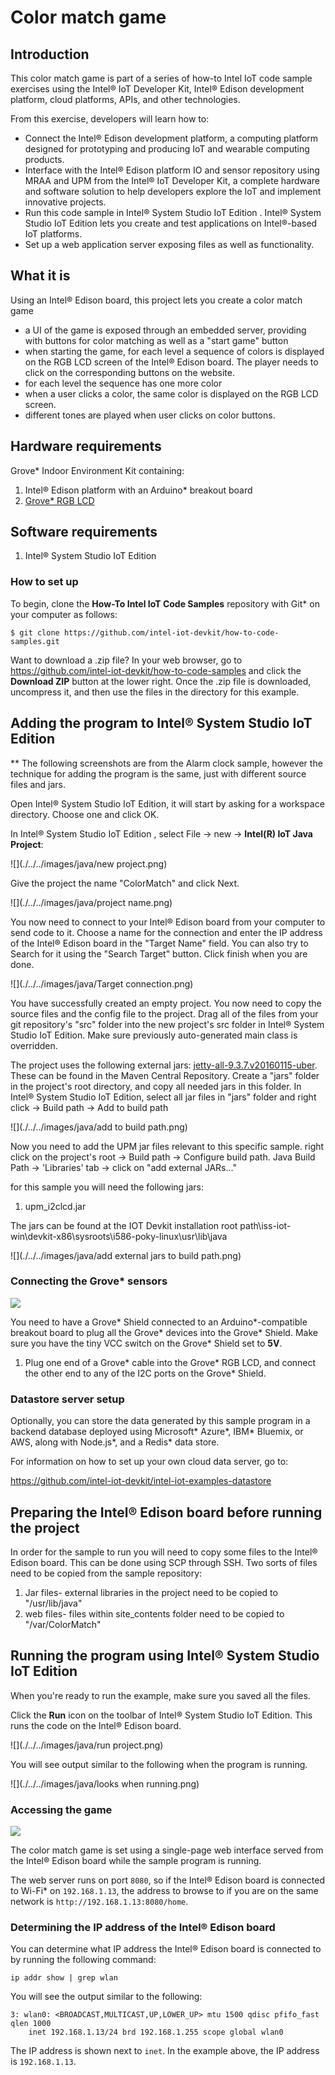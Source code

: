 # Color match game

## Introduction

This color match game is part of a series of how-to Intel IoT code sample exercises using the Intel® IoT Developer Kit, Intel® Edison development platform, cloud platforms, APIs, and other technologies.

From this exercise, developers will learn how to:<br>
- Connect the Intel® Edison development platform, a computing platform designed for prototyping and producing IoT and wearable computing products.<br>
- Interface with the Intel® Edison platform IO and sensor repository using MRAA and UPM from the Intel® IoT Developer Kit, a complete hardware and software solution to help developers explore the IoT and implement innovative projects.<br>
- Run this code sample in Intel® System Studio IoT Edition . Intel® System Studio IoT Edition lets you create and test applications on Intel®-based IoT platforms.<br>
- Set up a web application server exposing files as well as functionality.<br>

## What it is

Using an Intel® Edison board, this project lets you create a color match game<br>
- a UI of the game is exposed through an embedded server, providing with buttons for color matching as well as a "start game" button<br>
- when starting the game, for each level a sequence of colors is displayed on the RGB LCD screen of the Intel® Edison board. The player needs to click on the corresponding buttons on the website.
- for each level the sequence has one more color<br>
- when a user clicks a color, the same color is displayed on the RGB LCD screen.
- different tones are played when user clicks on color buttons.

## Hardware requirements

Grove* Indoor Environment Kit containing:

1. Intel® Edison platform with an Arduino* breakout board
2. [Grove* RGB LCD](http://iotdk.intel.com/docs/master/upm/node/classes/jhd1313m1.html)


## Software requirements

1. Intel® System Studio IoT Edition

### How to set up

To begin, clone the **How-To Intel IoT Code Samples** repository with Git* on your computer as follows:

    $ git clone https://github.com/intel-iot-devkit/how-to-code-samples.git

Want to download a .zip file? In your web browser, go to <a href="https://github.com/intel-iot-devkit/how-to-code-samples">https://github.com/intel-iot-devkit/how-to-code-samples</a> and click the **Download ZIP** button at the lower right. Once the .zip file is downloaded, uncompress it, and then use the files in the directory for this example.

## Adding the program to Intel® System Studio IoT Edition

 ** The following screenshots are from the Alarm clock sample, however the technique for adding the program is the same, just with different source files and jars. 

Open Intel® System Studio IoT Edition, it will start by asking for a workspace directory. Choose one and click OK.

In Intel® System Studio IoT Edition , select File -> new -> **Intel(R) IoT Java Project**:

![](./../../images/java/new project.png)

Give the project the name "ColorMatch" and click Next.

![](./../../images/java/project name.png)

You now need to connect to your Intel® Edison board from your computer to send code to it.
Choose a name for the connection and enter the IP address of the Intel® Edison board in the "Target Name" field. You can also try to Search for it using the "Search Target" button. Click finish when you are done.

![](./../../images/java/Target connection.png)

You have successfully created an empty project. You now need to copy the source files and the config file to the project. 
Drag all of the files from your git repository's "src" folder into the new project's src folder in Intel® System Studio IoT Edition. Make sure previously auto-generated main class is overridden.

The project uses the following external jars: [jetty-all-9.3.7.v20160115-uber](http://repo1.maven.org/maven2/org/eclipse/jetty/aggregate/jetty-all/9.3.7.v20160115/jetty-all-9.3.7.v20160115-uber.jar). These can be found in the Maven Central Repository. Create a "jars" folder in the project's root directory, and copy all needed jars in this folder.
In Intel® System Studio IoT Edition, select all jar files in "jars" folder and  right click -> Build path -> Add to build path

![](./../../images/java/add to build path.png)

Now you need to add the UPM jar files relevant to this specific sample.
right click on the project's root -> Build path -> Configure build path. Java Build Path -> 'Libraries' tab -> click on "add external JARs..."

for this sample you will need the following jars:

1. upm_i2clcd.jar

The jars can be found at the IOT Devkit installation root path\iss-iot-win\devkit-x86\sysroots\i586-poky-linux\usr\lib\java

![](./../../images/java/add external jars to build path.png)

### Connecting the Grove* sensors

![](./../../images/java/SimonSays.jpg)

You need to have a Grove* Shield connected to an Arduino\*-compatible breakout board to plug all the Grove* devices into the Grove* Shield. Make sure you have the tiny VCC switch on the Grove* Shield set to **5V**.

1. Plug one end of a Grove* cable into the Grove* RGB LCD, and connect the other end to any of the I2C ports on the Grove* Shield.


### Datastore server setup

Optionally, you can store the data generated by this sample program in a backend database deployed using Microsoft* Azure*, IBM* Bluemix, or AWS, along with Node.js*, and a Redis* data store.

For information on how to set up your own cloud data server, go to:

<a href="https://github.com/intel-iot-devkit/intel-iot-examples-datastore">https://github.com/intel-iot-devkit/intel-iot-examples-datastore</a>

## Preparing the Intel® Edison board before running the project

In order for the sample to run you will need to copy some files to the Intel® Edison board. This can be done using SCP through SSH.
Two sorts of files need to be copied from the sample repository:<br>

1. Jar files- external libraries in the project need to be copied to "/usr/lib/java"
2. web files- files within site_contents folder need to be copied to "/var/ColorMatch"



## Running the program using Intel® System Studio IoT Edition

When you're ready to run the example, make sure you saved all the files.

Click the **Run** icon on the toolbar of Intel® System Studio IoT Edition. This runs the code on the Intel® Edison board.

![](./../../images/java/run project.png)



You will see output similar to the following when the program is running.

![](./../../images/java/looks when running.png)

### Accessing the game

![](./../../images/java/simon-says-web.JPG)

The color match game is set using a single-page web interface served from the Intel® Edison board while the sample program is running.

The web server runs on port `8080`, so if the Intel® Edison board is connected to Wi-Fi* on `192.168.1.13`, the address to browse to if you are on the same network is `http://192.168.1.13:8080/home`.

### Determining the IP address of the Intel® Edison board

You can determine what IP address the Intel® Edison board is connected to by running the following command:

    ip addr show | grep wlan

You will see the output similar to the following:

    3: wlan0: <BROADCAST,MULTICAST,UP,LOWER_UP> mtu 1500 qdisc pfifo_fast qlen 1000
        inet 192.168.1.13/24 brd 192.168.1.255 scope global wlan0

The IP address is shown next to `inet`. In the example above, the IP address is `192.168.1.13`.
